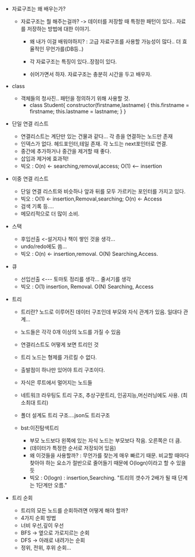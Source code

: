 - 자료구조는 왜 배우는가?

  - 자료구조는 뭘 해주는걸까? -> 데이터를 저장할 때 특정한 패턴이 있다.. 자료를 저장하는 방법에 대한 이야기.

    - 왜 내가 이걸 배워야하지? : 고급 자료구조를 사용할 가능성이 많다.. 더 효율적인 무언가를(DB등..)
    - 각 자료구조는 특징이 있다..장점이 있다.

    - 쉬어가면서 하자. 자료구조는 충분히 시간을 두고 배우자.

- class

  - 객체들의 청사진.. 패턴을 정의하기 위해 사용할 것.
    - class Student{
      constructor(firstname,lastname) {
      this.firstname = firstname;
      this.lastname = lastname;
      }
      }

- 단일 연결 리스트

  - 연결리스트는 계단만 있는 건물과 같다... 각 층을 연결하는 노드만 존재
  - 인덱스가 없다. 헤드포인터,테일 존재. 각 노드는 next포인터로 연결.
  - 중간에 추가하거나 중간을 제거할 때 좋다.
  - 삽입과 제거에 효과적!
  - 빅오 : O(n) <- searching,removal,access; O(1) <-- insertion

- 이중 연결 리스트

  - 단일 연결 리스트와 비슷하나 앞과 뒤를 모두 가르키는 포인터를 가지고 있다.
  - 빅오 : O(1) <- insertion,Removal,searching; O(n) <- Access
  - 검색 기록 등....
  - 메모리적으로 더 많이 소비.

- 스택

  - 후입선출 <-설거지나 책이 쌓인 것을 생각...
  - undo/redo에도 씀...
  - 빅오 : O(n) <- insertion,removal. O(N) Searching,Access.

- 큐

  - 선입선출 <--- 토마토 정리를 생각... 줄서기를 생각
  - 빅오 : O(1) insertion, Removal. O(N) Searching, Access

- 트리

  - 트리란? 노드로 이루어진 데이터 구조인데 부모와 자식 관계가 있음. 일대다 관계...
  - 노드들은 각각 0개 이상의 노드를 가질 수 있음
  - 연결리스트도 어떻게 보면 트리인 것
  - 트리 노드는 형제를 가르킬 수 없다.
  - 출발점이 하나만 있어야 트리 구조이다.
  - 자식은 루트에서 멀어지는 노드들
  - 네트워크 라우팅도 트리 구조, 추상구문트리, 인공지능,머신러닝에도 사용. (최소최대 트리)
  - 폴더 설계도 트리 구조....json도 트리구조

  - bst:이진탐색트리
    - 부모 노드보다 왼쪽에 있는 자식 노드는 부모보다 작음. 오른쪽은 더 큼.
    - (데이터가 특정한 순서로 저장되어 있음)
    - 왜 이것들을 사용할까? : 무언가를 찾는게 매우 빠르기 때문. 비교할 때마다 찾아야 하는 요소가 절반으로
      줄어들기 때문에 O(logn)이라고 할 수 있을듯
    - 빅오 : O(logn) : insertion,Searching. "트리의 갯수가 2배가 될 때 단계는 1단계만 오름."

- 트리 순회
  - 트리의 모든 노드를 순회하려면 어떻게 해야 할까?
  - 4가지 순회 방법
  - 너비 우선,깊이 우선
  - BFS -> 옆으로 가로지르는 순회 
  - DFS -> 아래로 내려가는 순회
  - 정위, 전위, 후위 순회...
